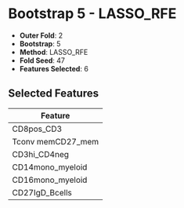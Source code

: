 # Bootstrap 5 - LASSO_RFE

- **Outer Fold**: 2
- **Bootstrap**: 5
- **Method**: LASSO_RFE
- **Fold Seed**: 47
- **Features Selected**: 6

## Selected Features

| Feature |
|---------|
| CD8pos_CD3 |
| Tconv memCD27_mem |
| CD3hi_CD4neg |
| CD14mono_myeloid |
| CD16mono_myeloid |
| CD27IgD_Bcells |
